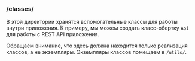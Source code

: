 ### /classes/
В этой директории хранятся вспомогательные классы для работы внутри приложения.
К примеру, мы можем создать класс-обертку `Api` для работы с REST API приложения.

Обращаем внимание, что здесь должна находится только реализация классов, а не экземпляры.
Экземпляры классов помещаем в `/utils/`.